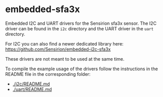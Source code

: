 # embedded-sfa3x

Embedded I2C and UART drivers for the Sensirion sfa3x sensor.
The I2C driver can be found in the `i2c` directory and the UART driver in
the `uart` directory.

For I2C you can also find a newer dedicated library here: https://github.com/Sensirion/embedded-i2c-sfa3x

These drivers are not meant to be used at the same time.

To compile the example usage of the drivers follow the instructions in the
README file in the corresponding folder:
 * [./i2c/README.md](i2c/README.md)
 * [./uart/README.md](uart/README.md)
